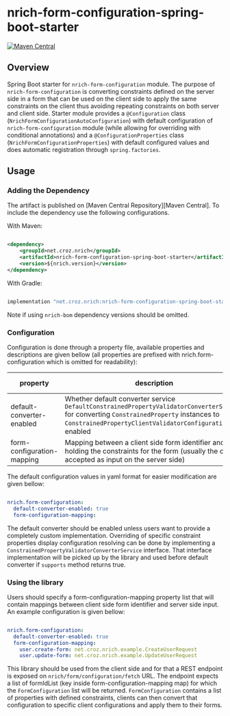 # nrich-form-configuration-spring-boot-starter

[![Maven Central](https://maven-badges.herokuapp.com/maven-central/net.croz.nrich/nrich-form-configuration-spring-boot-starter/badge.svg?color=blue)](https://maven-badges.herokuapp.com/maven-central/net.croz.nrich/nrich-form-configuration-spring-boot-starter)

## Overview

Spring Boot starter for `nrich-form-configuration` module. The purpose of `nrich-form-configuration` is converting constraints defined on the server side in a form that can be used on the client side
to apply the same constraints on the client thus avoiding repeating constraints on both server and client side. Starter module provides a `@Configuration`
class (`NrichFormConfigurationAutoConfiguration`) with default configuration of `nrich-form-configuration` module (while allowing for overriding with conditional annotations)
and a `@ConfigurationProperties` class (`NrichFormConfigurationProperties`) with default configured values and does automatic registration through `spring.factories`.

## Usage

### Adding the Dependency

The artifact is published on [Maven Central Repository][Maven Central]. To include the dependency use the following configurations.

With Maven:

```xml

<dependency>
    <groupId>net.croz.nrich</groupId>
    <artifactId>nrich-form-configuration-spring-boot-starter</artifactId>
    <version>${nrich.version}</version>
</dependency>

```

With Gradle:

```groovy

implementation "net.croz.nrich:nrich-form-configuration-spring-boot-starter:${nrich.version}"

```

Note if using `nrich-bom` dependency versions should be omitted.

### Configuration

Configuration is done through a property file, available properties and descriptions are given bellow (all properties are prefixed with nrich.form-configuration which is omitted for readability):

| property                   | description                                                                                                                                                                                            | default value |
|----------------------------|--------------------------------------------------------------------------------------------------------------------------------------------------------------------------------------------------------|---------------|
| default-converter-enabled  | Whether default converter service `DefaultConstrainedPropertyValidatorConverterService` for converting `ConstrainedProperty` instances to `ConstrainedPropertyClientValidatorConfiguration` is enabled | true          |
| form-configuration-mapping | Mapping between a client side form identifier and class holding the constraints for the form (usually the class accepted as input on the server side)                                                  |               |

The default configuration values in yaml format for easier modification are given bellow:

```yaml

nrich.form-configuration:
  default-converter-enabled: true
  form-configuration-mapping:

```

The default converter should be enabled unless users want to provide a completely custom implementation. Overriding of specific constraint properties display configuration resolving can be
done by implementing a `ConstrainedPropertyValidatorConverterService` interface. That interface implementation will be picked up by the library and used before default converter if `supports`
method returns true.

### Using the library

Users should specify a form-configuration-mapping property list that will contain mappings between client side form identifier and server side input. An example configuration is given bellow:

```yaml

nrich.form-configuration:
  default-converter-enabled: true
  form-configuration-mapping:
    user.create-form: net.croz.nrich.example.CreateUserRequest
    user.update-form: net.croz.nrich.example.UpdateUserRequest

```

This library should be used from the client side and for that a REST endpoint is exposed on `nrich/form/configuration/fetch` URL. The endpoint expects a list of formIdList
(key inside form-configuration-mapping map) for which the `FormConfiguration` list will be returned. `FormConfiguration` contains a list of properties with defined constraints, clients can then
convert that configuration to specific client configurations and apply them to their forms.
